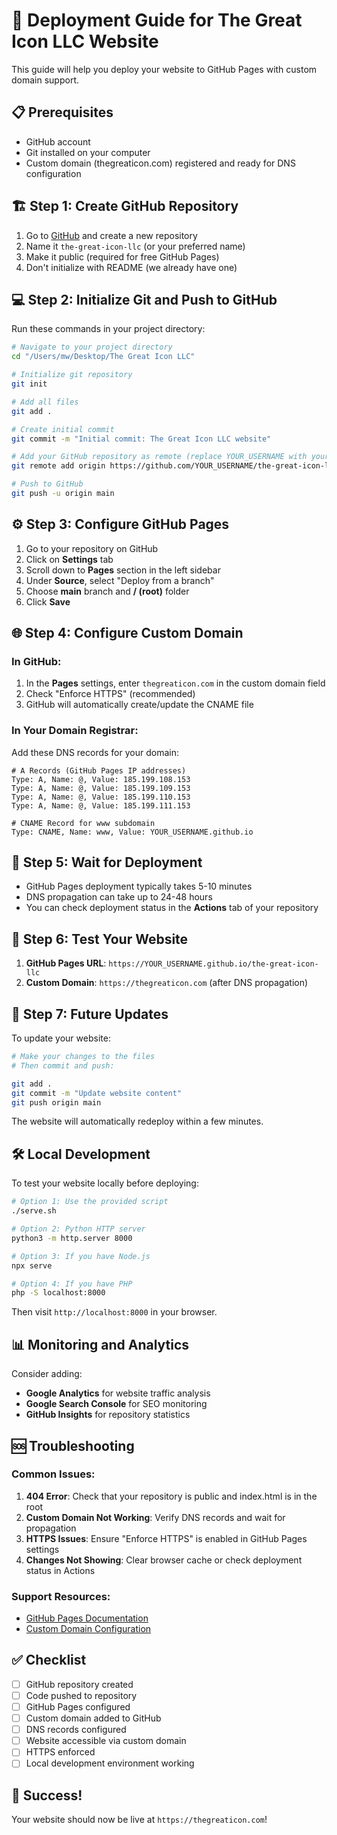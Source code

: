 # 🚀 Deployment Guide for The Great Icon LLC Website

This guide will help you deploy your website to GitHub Pages with custom domain support.

## 📋 Prerequisites

- GitHub account
- Git installed on your computer
- Custom domain (thegreaticon.com) registered and ready for DNS configuration

## 🏗️ Step 1: Create GitHub Repository

1. Go to [GitHub](https://github.com) and create a new repository
2. Name it `the-great-icon-llc` (or your preferred name)
3. Make it public (required for free GitHub Pages)
4. Don't initialize with README (we already have one)

## 💻 Step 2: Initialize Git and Push to GitHub

Run these commands in your project directory:

```bash
# Navigate to your project directory
cd "/Users/mw/Desktop/The Great Icon LLC"

# Initialize git repository
git init

# Add all files
git add .

# Create initial commit
git commit -m "Initial commit: The Great Icon LLC website"

# Add your GitHub repository as remote (replace YOUR_USERNAME with your GitHub username)
git remote add origin https://github.com/YOUR_USERNAME/the-great-icon-llc.git

# Push to GitHub
git push -u origin main
```

## ⚙️ Step 3: Configure GitHub Pages

1. Go to your repository on GitHub
2. Click on **Settings** tab
3. Scroll down to **Pages** section in the left sidebar
4. Under **Source**, select "Deploy from a branch"
5. Choose **main** branch and **/ (root)** folder
6. Click **Save**

## 🌐 Step 4: Configure Custom Domain

### In GitHub:

1. In the **Pages** settings, enter `thegreaticon.com` in the custom domain field
2. Check "Enforce HTTPS" (recommended)
3. GitHub will automatically create/update the CNAME file

### In Your Domain Registrar:

Add these DNS records for your domain:

```
# A Records (GitHub Pages IP addresses)
Type: A, Name: @, Value: 185.199.108.153
Type: A, Name: @, Value: 185.199.109.153
Type: A, Name: @, Value: 185.199.110.153
Type: A, Name: @, Value: 185.199.111.153

# CNAME Record for www subdomain
Type: CNAME, Name: www, Value: YOUR_USERNAME.github.io
```

## 🔄 Step 5: Wait for Deployment

- GitHub Pages deployment typically takes 5-10 minutes
- DNS propagation can take up to 24-48 hours
- You can check deployment status in the **Actions** tab of your repository

## 🧪 Step 6: Test Your Website

1. **GitHub Pages URL**: `https://YOUR_USERNAME.github.io/the-great-icon-llc`
2. **Custom Domain**: `https://thegreaticon.com` (after DNS propagation)

## 🔄 Step 7: Future Updates

To update your website:

```bash
# Make your changes to the files
# Then commit and push:

git add .
git commit -m "Update website content"
git push origin main
```

The website will automatically redeploy within a few minutes.

## 🛠️ Local Development

To test your website locally before deploying:

```bash
# Option 1: Use the provided script
./serve.sh

# Option 2: Python HTTP server
python3 -m http.server 8000

# Option 3: If you have Node.js
npx serve

# Option 4: If you have PHP
php -S localhost:8000
```

Then visit `http://localhost:8000` in your browser.

## 📊 Monitoring and Analytics

Consider adding:

- **Google Analytics** for website traffic analysis
- **Google Search Console** for SEO monitoring
- **GitHub Insights** for repository statistics

## 🆘 Troubleshooting

### Common Issues:

1. **404 Error**: Check that your repository is public and index.html is in the root
2. **Custom Domain Not Working**: Verify DNS records and wait for propagation
3. **HTTPS Issues**: Ensure "Enforce HTTPS" is enabled in GitHub Pages settings
4. **Changes Not Showing**: Clear browser cache or check deployment status in Actions

### Support Resources:

- [GitHub Pages Documentation](https://docs.github.com/en/pages)
- [Custom Domain Configuration](https://docs.github.com/en/pages/configuring-a-custom-domain-for-your-github-pages-site)

## ✅ Checklist

- [ ] GitHub repository created
- [ ] Code pushed to repository
- [ ] GitHub Pages configured
- [ ] Custom domain added to GitHub
- [ ] DNS records configured
- [ ] Website accessible via custom domain
- [ ] HTTPS enforced
- [ ] Local development environment working

## 🎉 Success!

Your website should now be live at `https://thegreaticon.com`!
